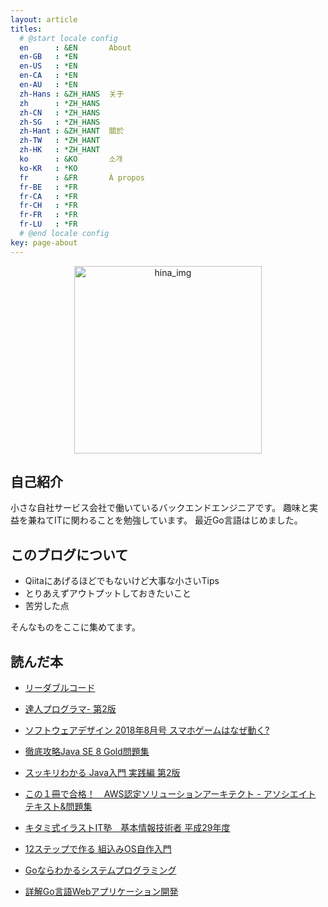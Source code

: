 ```yaml
---
layout: article
titles:
  # @start locale config
  en      : &EN       About
  en-GB   : *EN
  en-US   : *EN
  en-CA   : *EN
  en-AU   : *EN
  zh-Hans : &ZH_HANS  关于
  zh      : *ZH_HANS
  zh-CN   : *ZH_HANS
  zh-SG   : *ZH_HANS
  zh-Hant : &ZH_HANT  關於
  zh-TW   : *ZH_HANT
  zh-HK   : *ZH_HANT
  ko      : &KO       소개
  ko-KR   : *KO
  fr      : &FR       À propos
  fr-BE   : *FR
  fr-CA   : *FR
  fr-CH   : *FR
  fr-FR   : *FR
  fr-LU   : *FR
  # @end locale config
key: page-about
---
```


<div align="center">
<img src="https://user-images.githubusercontent.com/44778704/86893355-772f2b80-c13c-11ea-9a52-438f100f8bcc.png" width="300" alt="hina_img">
</div>

## 自己紹介
小さな自社サービス会社で働いているバックエンドエンジニアです。
趣味と実益を兼ねてITに関わることを勉強しています。
最近Go言語はじめました。

## このブログについて

- Qiitaにあげるほどでもないけど大事な小さいTips
- とりあえずアウトプットしておきたいこと
- 苦労した点

そんなものをここに集めてます。

## 読んだ本

- [リーダブルコード](https://www.amazon.co.jp/%E3%83%AA%E3%83%BC%E3%83%80%E3%83%96%E3%83%AB%E3%82%B3%E3%83%BC%E3%83%89-%E2%80%95%E3%82%88%E3%82%8A%E8%89%AF%E3%81%84%E3%82%B3%E3%83%BC%E3%83%89%E3%82%92%E6%9B%B8%E3%81%8F%E3%81%9F%E3%82%81%E3%81%AE%E3%82%B7%E3%83%B3%E3%83%97%E3%83%AB%E3%81%A7%E5%AE%9F%E8%B7%B5%E7%9A%84%E3%81%AA%E3%83%86%E3%82%AF%E3%83%8B%E3%83%83%E3%82%AF-Theory-practice-Boswell/dp/4873115655)

- [達人プログラマ- 第2版](https://www.amazon.co.jp/%E9%81%94%E4%BA%BA%E3%83%97%E3%83%AD%E3%82%B0%E3%83%A9%E3%83%9E%E3%83%BC-%E7%AC%AC2%E7%89%88-%E7%86%9F%E9%81%94%E3%81%AB%E5%90%91%E3%81%91%E3%81%9F%E3%81%82%E3%81%AA%E3%81%9F%E3%81%AE%E6%97%85-David-Thomas/dp/4274226298/ref=sr_1_1?__mk_ja_JP=%E3%82%AB%E3%82%BF%E3%82%AB%E3%83%8A&crid=1I91RRPGE7IRR&dchild=1&keywords=%E9%81%94%E4%BA%BA%E3%83%97%E3%83%AD%E3%82%B0%E3%83%A9%E3%83%9E%E3%83%BC+%E7%AC%AC2%E7%89%88&qid=1611843972&s=books&sprefix=%E9%81%94%E4%BA%BA%E3%83%97%E3%83%AD%E3%82%B0%E3%83%A9%E3%83%9E%E3%83%BC%2Cstripbooks%2C261&sr=1-1)

- [ソフトウェアデザイン 2018年8月号 スマホゲームはなぜ動く?](https://www.amazon.co.jp/%E3%82%BD%E3%83%95%E3%83%88%E3%82%A6%E3%82%A7%E3%82%A2%E3%83%87%E3%82%B6%E3%82%A4%E3%83%B3-2018%E5%B9%B48%E6%9C%88%E5%8F%B7-%E6%AD%A6%E4%BA%95-%E5%84%AA%E6%A8%B9/dp/B07D5952PS)

- [徹底攻略Java SE 8 Gold問題集](https://www.amazon.co.jp/dp/B01LXSG1G9/ref=dp-kindle-redirect?_encoding=UTF8&btkr=1)

- [スッキリわかる Java入門 実践編 第2版](https://www.amazon.co.jp/%E3%82%B9%E3%83%83%E3%82%AD%E3%83%AA%E3%82%8F%E3%81%8B%E3%82%8B-Java%E5%85%A5%E9%96%80-%E5%AE%9F%E8%B7%B5%E7%B7%A8-%E7%AC%AC2%E7%89%88-%E3%82%B9%E3%83%83%E3%82%AD%E3%83%AA%E3%82%B7%E3%83%AA%E3%83%BC%E3%82%BA/dp/4844336770)

- [この１冊で合格！　AWS認定ソリューションアーキテクト - アソシエイト テキスト&問題集](https://www.amazon.co.jp/%E3%81%93%E3%81%AE%EF%BC%91%E5%86%8A%E3%81%A7%E5%90%88%E6%A0%BC%EF%BC%81-AWS%E8%AA%8D%E5%AE%9A%E3%82%BD%E3%83%AA%E3%83%A5%E3%83%BC%E3%82%B7%E3%83%A7%E3%83%B3%E3%82%A2%E3%83%BC%E3%82%AD%E3%83%86%E3%82%AF%E3%83%88-%E3%82%A2%E3%82%BD%E3%82%B7%E3%82%A8%E3%82%A4%E3%83%88-%E3%83%86%E3%82%AD%E3%82%B9%E3%83%88-%E5%95%8F%E9%A1%8C%E9%9B%86-%E3%82%A2%E3%82%AF%E3%82%BB%E3%83%B3%E3%83%81%E3%83%A5%E3%82%A2%E6%A0%AA%E5%BC%8F%E4%BC%9A%E7%A4%BE-ebook/dp/B07VFFX6V1/ref=sr_1_1?__mk_ja_JP=%E3%82%AB%E3%82%BF%E3%82%AB%E3%83%8A&crid=3T4FFV7KBP2AV&dchild=1&keywords=%E3%81%93%E3%81%AE1%E5%86%8A%E3%81%A7%E5%90%88%E6%A0%BC+aws%E8%AA%8D%E5%AE%9A%E3%82%BD%E3%83%AA%E3%83%A5%E3%83%BC%E3%82%B7%E3%83%A7%E3%83%B3%E3%82%A2%E3%83%BC%E3%82%AD%E3%83%86%E3%82%AF%E3%83%88+-+%E3%82%A2%E3%82%BD%E3%82%B7%E3%82%A8%E3%82%A4%E3%83%88+%E3%83%86%E3%82%AD%E3%82%B9%E3%83%88%26%E5%95%8F%E9%A1%8C%E9%9B%86&qid=1621145161&sprefix=%E3%81%93%E3%81%AE1%E5%86%8A%E3%81%A7%E5%90%88%E6%A0%BC%21+AWS%2Cstripbooks%2C329&sr=8-1)

- [キタミ式イラストIT塾　基本情報技術者 平成29年度](https://www.amazon.co.jp/%E3%82%AD%E3%82%BF%E3%83%9F%E5%BC%8F%E3%82%A4%E3%83%A9%E3%82%B9%E3%83%88IT%E5%A1%BE-%E5%9F%BA%E6%9C%AC%E6%83%85%E5%A0%B1%E6%8A%80%E8%A1%93%E8%80%85-%E5%B9%B3%E6%88%9029%E5%B9%B4%E5%BA%A6-%E3%81%8D%E3%81%9F%E3%81%BF%E3%82%8A%E3%82%85%E3%81%86%E3%81%98-ebook/dp/B071GTKD83/ref=sr_1_4?__mk_ja_JP=%E3%82%AB%E3%82%BF%E3%82%AB%E3%83%8A&dchild=1&keywords=%E3%82%AD%E3%82%BF%E3%83%9F%E5%BC%8F%E3%82%A4%E3%83%A9%E3%82%B9%E3%83%88IT%E5%A1%BE+%E5%9F%BA%E6%9C%AC%E6%83%85%E5%A0%B1%E6%8A%80%E8%A1%93%E8%80%85+%E5%B9%B3%E6%88%90&qid=1621145274&s=books&sr=1-4)

- [12ステップで作る 組込みOS自作入門](http://kozos.jp/books/makeos/)

- [Goならわかるシステムプログラミング](https://ascii.jp/serialarticles/1235262/) 

- [詳解Go言語Webアプリケーション開発](https://book.mynavi.jp/manatee/books/detail/id=131170) 

